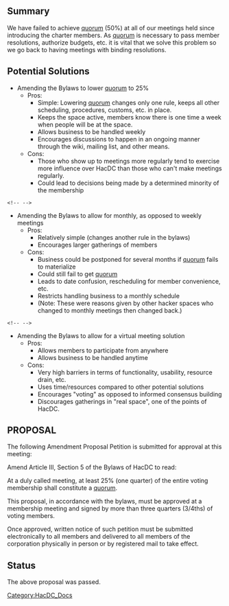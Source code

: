 ## Summary

We have failed to achieve [quorum](quorum) (50%) at all of
our meetings held since introducing the charter members. As
[quorum](quorum) is necessary to pass member resolutions,
authorize budgets, etc. it is vital that we solve this problem so we go
back to having meetings with binding resolutions.

## Potential Solutions

-   Amending the Bylaws to lower [quorum](quorum) to 25%
    -   Pros:
        -   Simple: Lowering [quorum](quorum) changes only
            one rule, keeps all other scheduling, procedures, customs,
            etc. in place.
        -   Keeps the space active, members know there is one time a
            week when people will be at the space.
        -   Allows business to be handled weekly
        -   Encourages discussions to happen in an ongoing manner
            through the wiki, mailing list, and other means.
    -   Cons:
        -   Those who show up to meetings more regularly tend to
            exercise more influence over HacDC than those who can't make
            meetings regularly.
        -   Could lead to decisions being made by a determined minority
            of the membership

```{=html}
<!-- -->
```
-   Amending the Bylaws to allow for monthly, as opposed to weekly
    meetings
    -   Pros:
        -   Relatively simple (changes another rule in the bylaws)
        -   Encourages larger gatherings of members
    -   Cons:
        -   Business could be postponed for several months if
            [quorum](quorum) fails to materialize
        -   Could still fail to get [quorum](quorum)
        -   Leads to date confusion, rescheduling for member
            convenience, etc.
        -   Restricts handling business to a monthly schedule
        -   (Note: These were reasons given by other hacker spaces who
            changed to monthly meetings then changed back.)

```{=html}
<!-- -->
```
-   Amending the Bylaws to allow for a virtual meeting solution
    -   Pros:
        -   Allows members to participate from anywhere
        -   Allows business to be handled anytime
    -   Cons:
        -   Very high barriers in terms of functionality, usability,
            resource drain, etc.
        -   Uses time/resources compared to other potential solutions
        -   Encourages "voting" as opposed to informed consensus
            building
        -   Discourages gatherings in "real space", one of the points of
            HacDC.

## PROPOSAL

The following Amendment Proposal Petition is submitted for approval at
this meeting:

Amend Article III, Section 5 of the Bylaws of HacDC to read:

At a duly called meeting, at least 25% (one quarter) of the entire
voting membership shall constitute a [quorum](quorum).

This proposal, in accordance with the bylaws, must be approved at a
membership meeting and signed by more than three quarters (3/4ths) of
voting members.

Once approved, written notice of such petition must be submitted
electronically to all members and delivered to all members of the
corporation physically in person or by registered mail to take effect.

## Status

The above proposal was passed.

[Category:HacDC_Docs](Category:HacDC_Docs)
